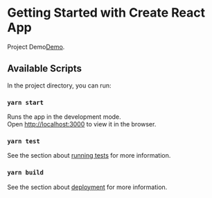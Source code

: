 # Getting Started with Create React App

Project Demo[Demo](https://inspiring-sammet-296c73.netlify.app/).

## Available Scripts

In the project directory, you can run:

### `yarn start`

Runs the app in the development mode.\
Open [http://localhost:3000](http://localhost:3000) to view it in the browser.

### `yarn test`
See the section about [running tests](https://facebook.github.io/create-react-app/docs/running-tests) for more information.

### `yarn build`
See the section about [deployment](https://facebook.github.io/create-react-app/docs/deployment) for more information.
